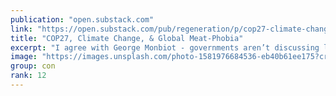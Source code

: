 ```yaml
---
publication: "open.substack.com"
link: "https://open.substack.com/pub/regeneration/p/cop27-climate-change-and-global-meat"
title: "COP27, Climate Change, & Global Meat-Phobia"
excerpt: "I agree with George Monbiot - governments aren’t discussing livestock enough - but his calls to eliminate livestock are short-sighted and will cause more harm than good."
image: "https://images.unsplash.com/photo-1581976684536-eb40b61ee175?crop=entropy&cs=tinysrgb&fit=max&fm=jpg&ixid=MnwzMDAzMzh8MHwxfHNlYXJjaHwxNzh8fGNvd3N8ZW58MHx8fHwxNjY4MzAzNTQ5&ixlib=rb-4.0.3&q=80&w=1080"
group: con
rank: 12
---
```

